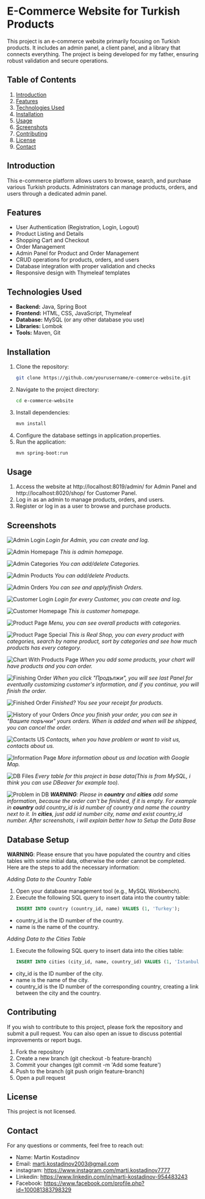 # E-Commerce Website for Turkish Products

This project is an e-commerce website primarily focusing on Turkish products. It includes an admin panel, a client panel, and a library that connects everything. The project is being developed for my father, ensuring robust validation and secure operations.

## Table of Contents

1. [Introduction](#introduction)
2. [Features](#features)
3. [Technologies Used](#technologies-used)
4. [Installation](#installation)
5. [Usage](#usage)
6. [Screenshots](#screenshots)
7. [Contributing](#contributing)
8. [License](#license)
9. [Contact](#contact)

## Introduction

This e-commerce platform allows users to browse, search, and purchase various Turkish products. Administrators can manage products, orders, and users through a dedicated admin panel.

## Features

- User Authentication (Registration, Login, Logout)
- Product Listing and Details
- Shopping Cart and Checkout
- Order Management
- Admin Panel for Product and Order Management
- CRUD operations for products, orders, and users
- Database integration with proper validation and checks
- Responsive design with Thymeleaf templates

## Technologies Used

- **Backend:** Java, Spring Boot
- **Frontend:** HTML, CSS, JavaScript, Thymeleaf
- **Database:** MySQL (or any other database you use)
- **Libraries:** Lombok
- **Tools:** Maven, Git

## Installation

1. Clone the repository:
   ```bash
   git clone https://github.com/yourusername/e-commerce-website.git

2. Navigate to the project directory:
   ```bash
   cd e-commerce-website

3. Install dependencies:
   ```bash
   mvn install
4. Configure the database settings in application.properties.
5. Run the application:
   ```bash
   mvn spring-boot:run

## Usage
1. Access the website at http://localhost:8019/admin/ for Admin Panel and http://localhost:8020/shop/ for Customer Panel.
2. Log in as an admin to manage products, orders, and users. 
3. Register or log in as a user to browse and purchase products.

## Screenshots

![Admin Login](screenshots/admin_login.png)
*Login for Admin, you can create and log.*

![Admin Homepage](screenshots/admin.png)
*This is admin homepage.*

![Admin Categories](screenshots/categories.png)
*You can add/delete Categories.*

![Admin Products](screenshots/products.png)
*You can add/delete Products.*

![Admin Orders](screenshots/admin_orders.png)
*You can see and apply/finish Orders.*

![Customer Login]("Ecommerce_Shop_HMWP\screenshots\customer_login.png")
*Login for every Customer, you can create and log.*

![Customer Homepage](screenshots/shop.png)
*This is customer homepage.*

![Product Page](screenshots/main_shop.png)
*Menu, you can see overall products with categories.*

![Product Page Special](screenshots/shop_with_search_categories_and_etc.png)
*This is Real Shop, you can every product with categories, search by name product, sort by categories and see how much products has every category.*

![Chart With Products Page](screenshots/chart_with_products.png)
*When you add some products, your chart will have products and you can order.*

![Finishing Order](screenshots/finishing_order.png)
*When you click "Продължи", you will see last Panel for eventually customizing customer's information, and if you continue, you will finish the order.*

![Finished Order](screenshots/finished_order.png)
*Finished? You see your receipt for products.*

![History of your Orders](screenshots/history_of_your_order.png)
*Once you finish your order, you can see in "Вашите поръчки"  yours orders. When is added and when will be shipped, you can cancel the order.*

![Contacts US](screenshots/contacts.png)
*Contacts, when you have problem or want to visit us, contacts about us.*

![Information Page](screenshots/information_with_map.png)
*More information about us and location with Google Map.*

![DB Files](screenshots/db_files.png)
*Every table for this project in base data(This is from MySQL, i think you can use DBeaver for example too).*

![Problem in DB](screenshots/problem_need_fix.png)
***WARNING**: Please in **country** and **cities** add some information, because the order can't be finished, if it is empty. For example in **country** add country_id 
 is id number of country and name the country next to it. In **cities**, just add id number city, name and exist country_id number. After screenshots, i will explain better how to Setup the Data Base*

## Database Setup
**WARNING**: Please ensure that you have populated the country and cities tables with some initial data, otherwise the order cannot be completed. Here are the steps to add the necessary information:

*Adding Data to the Country Table*
1. Open your database management tool (e.g., MySQL Workbench).
2. Execute the following SQL query to insert data into the country table:
   ```sql
   INSERT INTO country (country_id, name) VALUES (1, 'Turkey');
- country_id is the ID number of the country.
- name is the name of the country.

*Adding Data to the Cities Table*
1. Execute the following SQL query to insert data into the cities table:
   ```sql
   INSERT INTO cities (city_id, name, country_id) VALUES (1, 'Istanbul', 1);
- city_id is the ID number of the city.
- name is the name of the city.
- country_id is the ID number of the corresponding country, creating a link between the city and the country.

## Contributing
If you wish to contribute to this project, please fork the repository and submit a pull request. You can also open an issue to discuss potential improvements or report bugs.

1. Fork the repository
2. Create a new branch (git checkout -b feature-branch)
3. Commit your changes (git commit -m 'Add some feature')
4. Push to the branch (git push origin feature-branch)
5. Open a pull request
   
## License
This project is not licensed.

## Contact
For any questions or comments, feel free to reach out:

- Name: Martin Kostadinov
- Email: marti.kostadinov2003@gmail.com
- instagram: https://www.instagram.com/marti.kostadinov7777
- Linkedin: https://www.linkedin.com/in/marti-kostadinov-954483243
- Facebook: https://www.facebook.com/profile.php?id=100081383798329

